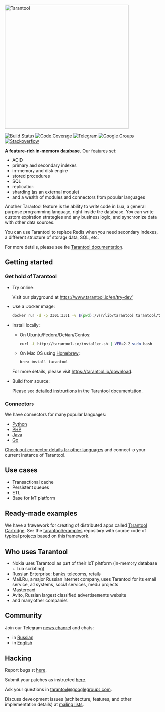 <p align="left">
  <a href="https://tarantool.io/en/">
    <img
      alt="Tarantool"
      src="https://i.imgur.com/BUYqImx.png"
      width="400"
    />
  </a>
</p>

[![Build Status][gitlab-ci-badge]][gitlab-ci-url]
[![Code Coverage][coverage-badge]][coverage-url]
[![Telegram][telegram-badge]][telegram-url]
[![Google Groups][groups-badge]][groups-url]
[![Stackoverflow][stackoverflow-badge]][stackoverflow-url]

**A feature-rich in-memory database.** Our features set:

* ACID
* primary and secondary indexes
* in-memory and disk engine
* stored procedures
* SQL
* replication
* sharding (as an external module)
* and a wealth of modules and connectors from popular languages

Another Tarantool feature is the ability to write code in Lua, a general purpose
programming language, right inside the database. You can write custom expiration
strategies and any business logic, and synchronize data with other data sources.

You can use Tarantool to replace Redis when
you need secondary indexes, a different structure of storage data, SQL, etc.

For more details, please see the
[Tarantool documentation](https://www.tarantool.io/en/doc/2.2/).

## Getting started

### Get hold of Tarantool

* Try online:

  Visit our playground at https://www.tarantool.io/en/try-dev/

* Use a Docker image:

  ```bash
  docker run -d -p 3301:3301 -v $(pwd):/var/lib/tarantool tarantool/tarantool:2
  ```

* Install locally:

  * On Ubuntu/Fedora/Debian/Centos:

    ```bash
    curl -L http://tarantool.io/installer.sh | VER=2.2 sudo bash
    ```

  * On Mac OS using [Homebrew](https://brew.sh):

    ```bash
    brew install tarantool
    ```

  For more details, please visit https://tarantool.io/download.

* Build from source:

  Please see
  [detailed instructions](https://tarantool.io/doc/2.2/dev_guide/building_from_source/)
  in the Tarantool documentation.

### Connectors

We have connectors for many popular languages:

* [Python](https://github.com/igorcoding/asynctnt)
* [PHP](https://github.com/tarantool-php/client)
* [Java](http://github.com/tarantool/tarantool-java/)
* [Go](https://github.com/tarantool/go-tarantool)

[Check out connector details for other languages](https://www.tarantool.io/doc/2.2/book/connectors/)
and connect to your current instance of Tarantool.

## Use cases

* Transactional cache
* Persistent queues
* ETL
* Base for IoT platform

## Ready-made examples

We have a frawework for creating of distributed apps called [Tarantool Cartridge](https://github.com/tarantool/cartridge).
See the [tarantool/examples](https://github.com/tarantool/examples) repository
with source code of typical projects based on this framework.

## Who uses Tarantool

* Nokia uses Tarantool as part of their IoT platform
  (in-memory database + Lua scripting)
* Russian Enterprise: banks, telecoms, retails
* Mail.Ru, a major Russian Internet company, uses Tarantool for its email
  service, ad systems, social services, media projects
* Mastercard
* Avito, Russian largest classified advertisements website
* and many other companies

## Community

Join our Telegram [news channel](https://t.me/tarantool_news) and chats:

* in [Russian](https://teleg.run/tarantoolru)
* in [English](https://teleg.run/tarantool)

## Hacking

Report bugs at [here](https://github.com/tarantool/tarantool/issues).

Submit your patches as instructed
[here](https://www.tarantool.io/en/doc/2.2/dev_guide/developer_guidelines/#how-to-submit-a-patch-for-review).

Ask your questions in tarantool@googlegroups.com.

Discuss development issues (architecture, features, and other implementation details) at [mailing lists](https://lists.tarantool.org/mailman/listinfo/tarantool-discussions/).

[gitlab-ci-badge]: https://gitlab.com/tarantool/tarantool/badges/master/pipeline.svg
[gitlab-ci-url]: https://gitlab.com/tarantool/tarantool/commits/master
[coverage-badge]: https://coveralls.io/repos/github/tarantool/tarantool/badge.svg?branch=master
[coverage-url]: https://coveralls.io/github/tarantool/tarantool?branch=master
[groups-badge]: https://img.shields.io/badge/Google-Groups-orange.svg
[groups-url]: https://groups.google.com/forum/#!forum/tarantool
[telegram-badge]: https://img.shields.io/badge/Telegram-join%20chat-blue.svg
[telegram-url]: https://teleg.run/tarantool
[stackoverflow-badge]: https://img.shields.io/badge/stackoverflow-tarantool-orange.svg
[stackoverflow-url]: https://stackoverflow.com/questions/tagged/tarantool
